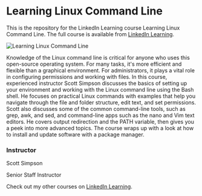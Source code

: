 # Learning Linux Command Line
This is the repository for the LinkedIn Learning course Learning Linux Command Line. The full course is available from [LinkedIn Learning][lil-course-url].

![Learning Linux Command Line][lil-thumbnail-url] 

Knowledge of the Linux command line is critical for anyone who uses this open-source operating system. For many tasks, it's more efficient and flexible than a graphical environment. For administrators, it plays a vital role in configuring permissions and working with files. In this course, experienced instructor Scott Simpson discusses the basics of setting up your environment and working with the Linux command line using the Bash shell. He focuses on practical Linux commands with examples that help you navigate through the file and folder structure, edit text, and set permissions. Scott also discusses some of the common command-line tools, such as grep, awk, and sed, and command-line apps such as the nano and Vim text editors. He covers output redirection and the PATH variable, then gives you a peek into more advanced topics. The course wraps up with a look at how to install and update software with a package manager.


### Instructor

Scott Simpson 
                            
Senior Staff Instructor
                          

Check out my other courses on [LinkedIn Learning](https://www.linkedin.com/learning/instructors/scott-simpson).

[lil-course-url]: https://www.linkedin.com/learning/learning-linux-command-line-14447912
[lil-thumbnail-url]: https://cdn.lynda.com/course/3005201/3005201-1639765440825-16x9.jpg



